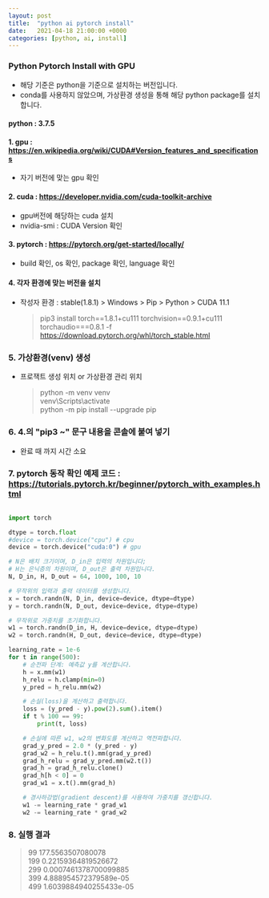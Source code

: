 ```yaml
---
layout: post
title:  "python ai pytorch install"
date:   2021-04-18 21:00:00 +0000
categories: [python, ai, install]
---
```

### Python Pytorch Install with GPU
- 해당 기준은 python을 기준으로 설치하는 버전입니다.
- conda를 사용하지 않았으며, 가상환경 생성을 통해 해당 python package를 설치합니다.  
  
#### python : 3.7.5
  

#### 1. gpu : https://en.wikipedia.org/wiki/CUDA#Version_features_and_specifications
+ 자기 버전에 맞는 gpu 확인  
  
#### 2. cuda : https://developer.nvidia.com/cuda-toolkit-archive
+ gpu버전에 해당하는 cuda 설치  
+ nvidia-smi : CUDA Version 확인
  
#### 3. pytorch : https://pytorch.org/get-started/locally/
+ build 확인, os 확인, package 확인, language 확인  
  
#### 4. 각자 환경에 맞는 버전을 설치
+ 작성자 환경 : stable(1.8.1) > Windows > Pip > Python > CUDA 11.1
    >pip3 install torch==1.8.1+cu111 torchvision==0.9.1+cu111 torchaudio===0.8.1 -f https://download.pytorch.org/whl/torch_stable.html

### 5. 가상환경(venv) 생성 
+ 프로잭트 생성 위치 or 가상환경 관리 위치
    > python -m venv venv  
    > venv\Scripts\activate  
    > python -m pip install --upgrade pip  

### 6. 4.의 "pip3 ~" 문구 내용을 콘솔에 붙여 넣기
+ 완료 때 까지 시간 소요

### 7. pytorch 동작 확인 예제 코드 : https://tutorials.pytorch.kr/beginner/pytorch_with_examples.html


```python

import torch

dtype = torch.float
#device = torch.device("cpu") # cpu
device = torch.device("cuda:0") # gpu

# N은 배치 크기이며, D_in은 입력의 차원입니다;
# H는 은닉층의 차원이며, D_out은 출력 차원입니다.
N, D_in, H, D_out = 64, 1000, 100, 10

# 무작위의 입력과 출력 데이터를 생성합니다.
x = torch.randn(N, D_in, device=device, dtype=dtype)
y = torch.randn(N, D_out, device=device, dtype=dtype)

# 무작위로 가중치를 초기화합니다.
w1 = torch.randn(D_in, H, device=device, dtype=dtype)
w2 = torch.randn(H, D_out, device=device, dtype=dtype)

learning_rate = 1e-6
for t in range(500):
    # 순전파 단계: 예측값 y를 계산합니다.
    h = x.mm(w1)
    h_relu = h.clamp(min=0)
    y_pred = h_relu.mm(w2)

    # 손실(loss)을 계산하고 출력합니다.
    loss = (y_pred - y).pow(2).sum().item()
    if t % 100 == 99:
        print(t, loss)

    # 손실에 따른 w1, w2의 변화도를 계산하고 역전파합니다.
    grad_y_pred = 2.0 * (y_pred - y)
    grad_w2 = h_relu.t().mm(grad_y_pred)
    grad_h_relu = grad_y_pred.mm(w2.t())
    grad_h = grad_h_relu.clone()
    grad_h[h < 0] = 0
    grad_w1 = x.t().mm(grad_h)

    # 경사하강법(gradient descent)를 사용하여 가중치를 갱신합니다.
    w1 -= learning_rate * grad_w1
    w2 -= learning_rate * grad_w2
```


### 8. 실행 결과
>99 177.5563507080078  
>199 0.22159364819526672  
>299 0.0007461378700099885  
>399 4.888954572379589e-05  
>499 1.6039884940255433e-05  


